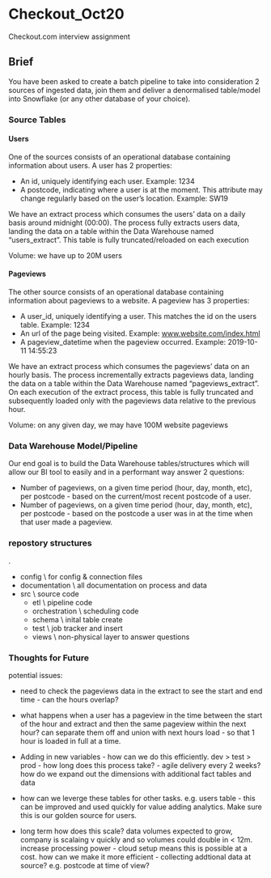 # Checkout_Oct20
Checkout.com interview assignment

## Brief

You have been asked to create a batch pipeline to take into consideration 2 sources of ingested
data, join them and deliver a denormalised table/model into Snowflake (or any other database
of your choice).

### Source Tables

#### Users
One of the sources consists of an operational database containing information about users. A
user has 2 properties:

- An id, uniquely identifying each user. Example: 1234
- A postcode, indicating where a user is at the moment. This attribute may change
regularly based on the user’s location. Example: SW19

We have an extract process which consumes the users’ data on a daily basis around midnight
(00:00). The process fully extracts users data, landing the data on a table within the Data
Warehouse named “users_extract”. This table is fully truncated/reloaded on each
execution

Volume: we have up to 20M users

#### Pageviews
The other source consists of an operational database containing information about pageviews
to a website. A pageview has 3 properties:
- A user_id, uniquely identifying a user. This matches the id on the users table. Example: 1234
- An url of the page being visited. Example: www.website.com/index.html
- A pageview_datetime when the pageview occurred. Example: 2019-10-11 14:55:23

We have an extract process which consumes the pageviews’ data on an hourly basis. The
process incrementally extracts pageviews data, landing the data on a table within the Data
Warehouse named “pageviews_extract”. On each execution of the extract process, this
table is fully truncated and subsequently loaded only with the pageviews data relative to the
previous hour.

Volume: on any given day, we may have 100M website pageviews


### Data Warehouse Model/Pipeline
Our end goal is to build the Data Warehouse tables/structures which will allow our BI tool to
easily and in a performant way answer 2 questions:

- Number of pageviews, on a given time period (hour, day, month, etc), per postcode -
based on the current/most recent postcode of a user.
- Number of pageviews, on a given time period (hour, day, month, etc), per postcode -
based on the postcode a user was in at the time when that user made a pageview.


### repostory structures

.
* config \ for config & connection files
* documentation \ all documentation on process and data
* src \ source code
	* etl \ pipeline code 
	* orchestration \ scheduling code
	* schema \ inital table create
	* test \ job tracker and insert
	* views \ non-physical layer to answer questions


### Thoughts for Future 

potential issues:
- need to check the pageviews data in the extract to see the start and end time - can the hours overlap?
- what happens when a user has a pageview in the time between the start of the hour and extract and then the same pageview
within the next hour?
can separate them off and union with next hours load - so that 1 hour is loaded in full at a time.

- Adding in new variables - how can we do this efficiently.
dev > test > prod - how long does this process take? - agile delivery every 2 weeks?
how do we expand out the dimensions with additional fact tables and data 

- how can we leverge these tables for other tasks. e.g. users table - this can be improved and used quickly for value adding analytics.
Make sure this is our golden source for users. 

- long term how does this scale? data volumes expected to grow, company is scalaing v quickly and so volumes could double in < 12m.
increase processing power - cloud setup means this is possible at a cost.
how can we make it more efficient - collecting addtional data at source? e.g. postcode at time of view?



